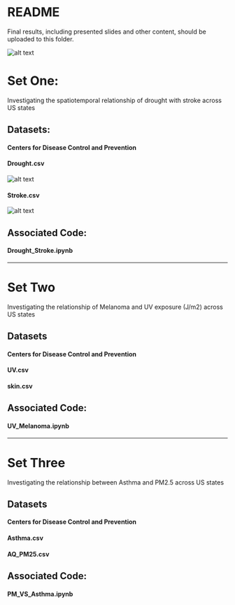 # README

Final results, including presented slides and other content, should be uploaded to this folder.

![alt text](http://url/to/img.png)

# Set One:
Investigating the spatiotemporal relationship of drought with stroke across US states 

## Datasets:
#### Centers for Disease Control and Prevention

#### Drought.csv

![alt text]([https://github.com/WellcomeIdeathon2023/Climate_Care_Alliance/blob/2e4b6a01b9c4330cba7a40fd6af4f82836e9a48c/results/drought_data.PNG)


#### Stroke.csv

![alt text]([http://url/to/img.png](https://github.com/WellcomeIdeathon2023/Climate_Care_Alliance/blob/2e4b6a01b9c4330cba7a40fd6af4f82836e9a48c/results/stroke_data.PNG))


## Associated Code: 
#### Drought_Stroke.ipynb

------------------------------------------------------------------------
# Set Two
Investigating the relationship of Melanoma and UV exposure (J/m2) across US states 

## Datasets
#### Centers for Disease Control and Prevention

#### UV.csv
#### skin.csv

## Associated Code: 
#### UV_Melanoma.ipynb

------------------------------------------------------------------------
# Set Three
Investigating the relationship between Asthma and PM2.5 across US states 

## Datasets
#### Centers for Disease Control and Prevention

#### Asthma.csv
#### AQ_PM25.csv

## Associated Code: 
#### PM_VS_Asthma.ipynb
